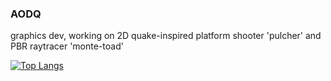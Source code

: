### AODQ

graphics dev, working on 2D quake-inspired platform shooter 'pulcher' and PBR raytracer 'monte-toad'

[![Top Langs](https://github-readme-stats.vercel.app/api/top-langs/?username=aodq)](https://github.com/anuraghazra/github-readme-stats)

